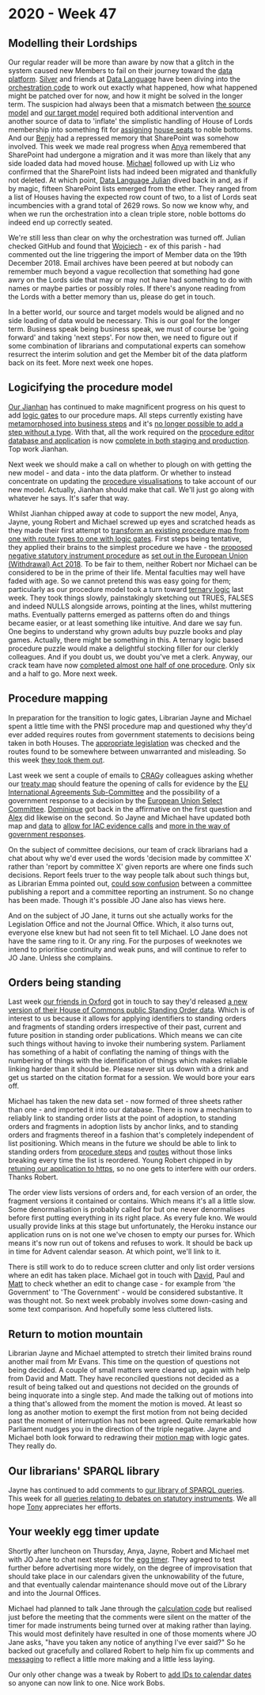 # 2020 - Week 47

## Modelling their Lordships

Our regular reader will be more than aware by now that a glitch in the system caused new Members to fail on their journey toward the [data platform](https://api.parliament.uk/). [Silver](https://twitter.com/silveroliver) and friends at [Data Language](https://datalanguage.com/) have been diving into the [orchestration code](https://github.com/ukparliament/Orchestration) to work out exactly what happened, how what happened might be patched over for now, and how it  might be solved in the longer term. The suspicion had always been that a mismatch between [the source model](http://data.parliament.uk/membersdataplatform/services.aspx) and [our target model](https://ukparliament.github.io/ontologies/house-membership/house-membership-ontology.html) required both additional intervention and another source of data to 'inflate' the simplistic handling of House of Lords membership into something fit for [assigning](https://ukparliament.github.io/ontologies/house-membership/house-membership-ontology.html#d4e63) [house seats](https://ukparliament.github.io/ontologies/house-membership/house-membership-ontology.html#d4e29) to noble bottoms. And our [Benjy](https://twitter.com/benwoodhams) had a repressed memory that SharePoint was somehow involved. This week we made real progress when [Anya](https://twitter.com/bitten_) remembered that SharePoint had undergone a migration and it was more than likely that any side loaded data had moved house. [Michael](https://twitter.com/fantasticlife) followed up with Liz who confirmed that the SharePoint lists had indeed been migrated and thankfully not deleted. At which point, [Data Language Julian](https://datalanguage.com/blog/by/julian-everett) dived back in and, as if by magic, fifteen SharePoint lists emerged from the ether. They ranged from a list of Houses having the expected row count of two, to a list of Lords seat incumbencies with a grand total of 2629 rows. So now we know why, and when we run the orchestration into a clean triple store, noble bottoms do indeed end up correctly seated.

We're still less than clear on why the orchestration was turned off. Julian checked GitHub and found that [Wojciech](https://github.com/hellikopter) - ex of this parish - had commented out the line triggering the import of Member data on the 19th December 2018. Email archives have been peered at but nobody can remember much beyond a vague recollection that something had gone awry on the Lords side that may or may not have had something to do with names or maybe parties or possibly roles. If there's anyone reading from the Lords with a better memory than us, please do get in touch.

In a better world, our source and target models would be aligned and no side loading of data would be necessary. This is our goal for the longer term. Business speak being business speak, we must of course be 'going forward' and taking 'next steps'. For now then, we need to figure out if some combination of librarians and computational experts can somehow resurrect the interim solution and get the Member bit of the data platform back on its feet. More next week one hopes.

## Logicifying the procedure model

[Our Jianhan](https://twitter.com/jianhanzhu) has continued to make magnificent progress on his quest to add [logic gates](https://ukparliament.github.io/ontologies/procedure/procedure-ontology.html#d4e186) to our procedure maps. All steps currently existing have [metamorphosed into business steps](https://trello.com/c/uLV6bJRQ/7-migration-make-every-existing-step-of-type-business-step-in-the-procedure-database-in-staging) and it's [no longer possible to add a step without a type](https://trello.com/c/DnPgQPID/8-make-proceduresteptypeid-not-null-by-default-in-staging). With that, all the work required on the [procedure editor database and application](https://github.com/ukparliament/ProcedureEditor) is now [complete in both staging and production](https://trello.com/c/1tFtjt0C/34-release-procedure-editor-changes-in-staging-to-live-and-make-relevant-database-schema-changes). Top work Jianhan.

Next week we should make a call on whether to plough on with getting the new model - and data - into the data platform. Or whether to instead concentrate on updating the [procedure visualisations](https://procedures.azurewebsites.net/Procedures/3/graph) to take account of our new model. Actually, Jianhan should make that call. We'll just go along with whatever he says. It's safer that way.

Whilst Jianhan chipped away at code to support the new model, Anya, Jayne, young Robert and Michael screwed up eyes and scratched heads as they made their first attempt to [transform an existing procedure map from one with route types to one with logic gates](https://trello.com/c/XagSxVzd/11-remap-pnsi). First steps being tentative, they applied their brains to the simplest procedure we have - the [proposed negative statutory instrument procedure](https://ukparliament.github.io/ontologies/procedure/flowcharts/proposed-negative-sis/proposed-negative-sis.pdf) as [set out in the European Union (Withdrawal) Act 2018](https://www.legislation.gov.uk/ukpga/2018/16/schedule/7/enacted#schedule-7-paragraph-17). To be fair to them, neither Robert nor Michael can be considered to be in the prime of their life. Mental faculties may well have faded with age. So we cannot pretend this was easy going for them; particularly as our procedure model took a turn toward [ternary logic](https://en.wikipedia.org/wiki/Three-valued_logic) last week. They took things slowly, painstakingly sketching out TRUES, FALSES and indeed NULLS alongside arrows, pointing at the lines, whilst muttering maths. Eventually patterns emerged as patterns often do and things became easier, or at least something like intuitive. And dare we say fun. One begins to understand why grown adults buy puzzle books and play games. Actually, there might be something in this. A ternary logic based procedure puzzle would make a delightful stocking filler for our clerkly colleagues. And if you doubt us, we doubt you've met a clerk. Anyway, our crack team have now [completed almost one half of one procedure](https://github.com/ukparliament/ontologies/blob/master/procedure/flowcharts/proposed-negative-sis/logic-gates/proposed-negative-sis.pdf). Only six and a half to go. More next week.

## Procedure mapping

In preparation for the transition to logic gates, Librarian Jayne and Michael spent a little time with the PNSI procedure map and questioned why they'd ever added requires routes from government statements to decisions being taken in both Houses. The [appropriate legislation](https://www.legislation.gov.uk/ukpga/2018/16/schedule/7/enacted#schedule-7-paragraph-3-7) was checked and the routes found to be somewhere between unwarranted and misleading. So this week [they took them out](https://trello.com/c/zFOhPyY1/286-remove-requires-routes-in-the-pnsi-procedure).

Last week we sent a couple of emails to [CRAG](https://www.legislation.gov.uk/ukpga/2010/25/contents)y colleagues asking whether our [treaty map](https://ukparliament.github.io/ontologies/procedure/flowcharts/crag-treaties/crag-treaties.pdf) should feature the opening of calls for evidence by the [EU International Agreements Sub-Committee](https://committees.parliament.uk/committee/448/eu-international-agreements-subcommittee/) and the possibility of a government response to a decision by the [European Union Select Committee](https://committees.parliament.uk/committee/176/european-union-committee/). [Dominique](https://twitter.com/graciado) got back in the affirmative on the first question and [Alex](https://twitter.com/AlexanderHorne1) did likewise on the second. So Jayne and Michael have updated both map and [data](https://procedures.azurewebsites.net/Procedures/6/graph) to [allow for IAC evidence calls](https://trello.com/c/u7aUCNoG/273-dg-do-we-need-a-call-for-evidence-step-in-the-lords) and [more in the way of government responses](https://trello.com/c/NjEqSiZh/259-ah-government-response-to-decision-made-by-the-european-union-committee).

On the subject of committee decisions, our team of crack librarians had a chat about why we'd ever used the words 'decision made by committee X' rather than 'report by committee X' given reports are where one finds such decisions. Report feels truer to the way people talk about such things but, as Librarian Emma pointed out, [could sow confusion](https://trello.com/c/5Bdb94f8/258-labelling-why-do-we-have-committees-having-decisions-rather-than-reports) between a committee publishing a report and a committee reporting an instrument. So no change has been made. Though it's possible JO Jane also has views here.

And on the subject of JO Jane, it turns out she actually works for the Legislation Office and not the Journal Office. Which, it also turns out, everyone else knew but had not seen fit to tell Michael. LO Jane does not have the same ring to it. Or any ring. For the purposes of weeknotes we intend to prioritise continuity and weak puns, and will continue to refer to JO Jane. Unless she complains.

## Orders being standing

Last week [our friends in Oxford](https://parlrulesdata.org/) got in touch to say they'd released [a new version of their House of Commons public Standing Order data](https://parlrulesdata.org/download.html). Which is of interest to us because it allows for applying identifiers to standing orders and fragments of standing orders irrespective of their past, current and future position in standing order publications. Which means we can cite such things without having to invoke their numbering system. Parliament has something of a habit of conflating the naming of things with the numbering of things with the identification of things which makes reliable linking harder than it should be. Please never sit us down with a drink and get us started on the citation format for a session. We would bore your ears off.

Michael has taken the new data set - now formed of three sheets rather than one - and imported it into our database. There is now a mechanism to reliably link to standing order lists at the point of adoption, to standing orders and fragments in adoption lists by anchor links, and to standing orders and fragments thereof in a fashion that's completely independent of list positioning. Which means in the future we should be able to link to standing orders from [procedure steps](https://ukparliament.github.io/ontologies/procedure/procedure-ontology.html#d4e175) and [routes](https://ukparliament.github.io/ontologies/procedure/procedure-ontology.html#d4e164) without those links breaking every time the list is reordered. Young Robert chipped in by [retuning our application to https](https://trello.com/c/1iOviuNQ/289-made-standing-orders-https), so no one gets to interfere with our orders. Thanks Robert.

The order view lists versions of orders and, for each version of an order, the fragment versions it contained or contains. Which means it's all a little slow. Some denormalisation is probably called for but one never denormalises before first putting everything in its right place. As every fule kno. We would usually provide links at this stage but unfortunately, the Heroku instance our application runs on is not one we've chosen to empty our purses for. Which means it's now run out of tokens and refuses to work. It should be back up in time for Advent calendar season. At which point, we'll link to it.

There is still work to do to reduce screen clutter and only list order versions where an edit has taken place. Michael got in touch with [David](https://twitter.com/clerkly), Paul and [Matt](https://twitter.com/MattKorris) to check whether an edit to change case - for example from 'the Government' to 'The Government' -  would be considered substantive. It was thought not. So next week probably involves some down-casing and some text comparison. And hopefully some less cluttered lists.

## Return to motion mountain

Librarian Jayne and Michael attempted to stretch their limited brains round another mail from Mr Evans. This time on the question of questions not being decided. A couple of small matters were cleared up, again with help from David and Matt. They have reconciled questions not decided as a result of being talked out and questions not decided on the grounds of being inquorate into a single step. And made the talking out of motions into a thing that's allowed from the moment the motion is moved. At least so long as another motion to exempt the first motion from not being decided past the moment of interruption has not been agreed. Quite remarkable how Parliament nudges you in the direction of the triple negative. Jayne and Michael both look forward to redrawing their [motion map](https://github.com/ukparliament/ontologies/blob/master/procedure/flowcharts/meta/motions/motion.pdf) with logic gates. They really do.

## Our librarians' SPARQL library

Jayne has continued to add comments to [our library of SPARQL queries](https://ukparliament.github.io/ontologies/procedure/meta/queries/). This week for all [queries relating to debates on statutory instruments](https://ukparliament.github.io/ontologies/procedure/meta/queries/instrument-types/statutory-instruments/debates/). We all hope [Tony](https://twitter.com/psychemedia) appreciates her efforts.

## Your weekly egg timer update

Shortly after luncheon on Thursday, Anya, Jayne, Robert and Michael met with JO Jane to chat next steps for the [egg timer](https://parliament-calendar.herokuapp.com/). They agreed to test further before advertising more widely, on the degree of improvisation that should take place in our calendars given the unknowability of the future, and that eventually calendar maintenance should move out of the Library and into the Journal Offices.

Michael had planned to talk Jane through the [calculation code](https://parliament-calendar.herokuapp.com/meta/comments) but realised just before the meeting that the comments were silent on the matter of the timer for made instruments being turned over at making rather than laying. This would most definitely have resulted in one of those moments where JO Jane asks, "have you taken any notice of anything I've ever said?" So he backed out gracefully and collared Robert to help him fix up comments and [messaging](https://parliament-calendar.herokuapp.com/calculator/calculate?procedure=8&start-date=2020-11-21&day-count=40) to reflect a little more making and a little less laying.

Our only other change was a tweak by Robert to [add IDs to calendar dates](https://trello.com/c/9nyg79Er/243-make-egg-timer-calendar-table-items-linkable) so anyone can now link to one. Nice work Bobs.


